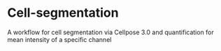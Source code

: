 # Cell-segmentation
A workflow for cell segmentation via Cellpose 3.0 and quantification for mean intensity of a specific channel
